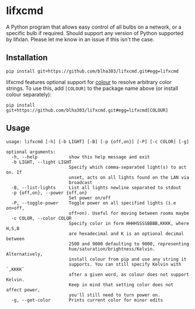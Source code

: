 lifxcmd
=======

A Python program that allows easy control of all bulbs on a network, or a specific bulb if required. Should support any version of Python supported by lifxlan. Please let me know in an issue if this isn't the case.

Installation
------------

`pip install git+https://github.com/blha303/lifxcmd.git#egg=lifxcmd`

lifxcmd features optional support for [colour](https://pypi.org/project/colour/) to resolve arbitrary color strings. To use this, add `[COLOUR]` to the package name above (or install colour separately):

`pip install git+https://github.com/blha303/lifxcmd.git#egg=lifxcmd[COLOUR]`

Usage
-----

```
usage: lifxcmd [-h] [-b LIGHT] [-B] [-p {off,on}] [-P] [-c COLOR] [-g]

optional arguments:
  -h, --help            show this help message and exit
  -b LIGHT, --light LIGHT
                        Specify which comma-separated light(s) to act on. If
                        unset, acts on all lights found on the LAN via
                        broadcast
  -B, --list-lights     List all lights newline separated to stdout
  -p {off,on}, --power {off,on}
                        Set power on/off
  -P, --toggle-power    Toggle power on all specified lights (i.e on>off,
                        off>on). Useful for moving between rooms maybe
  -c COLOR, --color COLOR
                        Specify color in form HHHHSSSSBBBB,KKKK, where H,S,B
                        are hexadecimal and K is an optional decimal between
                        2500 and 9000 defaulting to 9000, representing
                        hue/saturation/brightness/Kelvin. Alternatively,
                        install colour from pip and use any string it
                        supports. You can still specify Kelvin with `,KKKK`
                        after a given word, as colour does not support Kelvin.
                        Keep in mind that setting color does not affect power,
                        you'll still need to turn power on.
  -g, --get-color       Prints current color for minor edits
```
